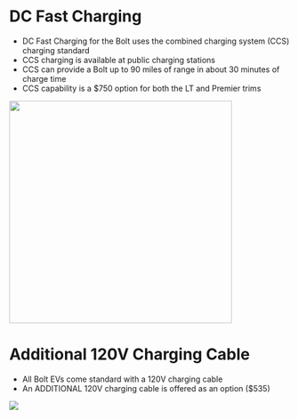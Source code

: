 # DC Fast Charging
  * DC Fast Charging for the Bolt uses the combined charging system (CCS) charging standard
  * CCS charging is available at public charging stations
  * CCS can provide a Bolt up to 90 miles of range in about 30 minutes of charge time
  * CCS capability is a $750 option for both the LT and Premier trims
<img src="http://www.plugincars.com/sites/default/files/Chevrolet-BoltEV-044.jpg" width="400" />

# Additional 120V Charging Cable
  * All Bolt EVs come standard with a 120V charging cable
  * An ADDITIONAL 120V charging cable is offered as an option ($535)
<img src="https://i.ebayimg.com/thumbs/images/g/ATAAAOSw7H1ZlS4m/s-l225.jpg" PADDING-LEFT="5px" />
